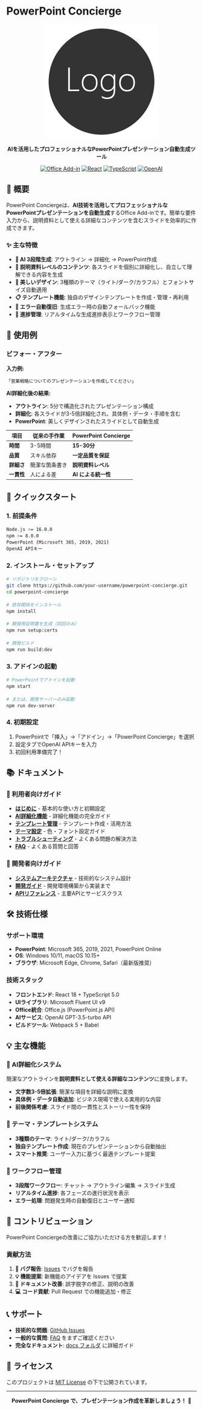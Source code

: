 # PowerPoint Concierge

<div align="center">

![PowerPoint Concierge Logo](./assets/logo-filled.png)

**AIを活用したプロフェッショナルなPowerPointプレゼンテーション自動生成ツール**

[![Office Add-in](https://img.shields.io/badge/Office-Add--in-0078D4?logo=microsoft-office&logoColor=white)](https://docs.microsoft.com/en-us/office/dev/add-ins/)
[![React](https://img.shields.io/badge/React-18.0-61DAFB?logo=react&logoColor=white)](https://reactjs.org/)
[![TypeScript](https://img.shields.io/badge/TypeScript-5.0-3178C6?logo=typescript&logoColor=white)](https://www.typescriptlang.org/)
[![OpenAI](https://img.shields.io/badge/OpenAI-GPT--3.5--turbo-412991?logo=openai&logoColor=white)](https://openai.com/)

</div>

## 🚀 概要

PowerPoint Conciergeは、**AI技術を活用してプロフェッショナルなPowerPointプレゼンテーションを自動生成**するOffice Add-inです。簡単な要件入力から、説明資料として使える詳細なコンテンツを含むスライドを効率的に作成できます。

### ✨ 主な特徴

- **🧠 AI 3段階生成**: アウトライン → 詳細化 → PowerPoint作成
- **📝 説明資料レベルのコンテンツ**: 各スライドを個別に詳細化し、自立して理解できる内容を生成
- **🎨 美しいデザイン**: 3種類のテーマ（ライト/ダーク/カラフル）とフォントサイズ自動適用
- **📋 テンプレート機能**: 独自のデザインテンプレートを作成・管理・再利用
- **🔧 エラー自動復旧**: 生成エラー時の自動フォールバック機能
- **🎯 進捗管理**: リアルタイムな生成進捗表示とワークフロー管理

## 🎯 使用例

### ビフォー・アフター

**入力例:**
```
「営業戦略についてのプレゼンテーションを作成してください」
```

**AI詳細化後の結果:**
- **アウトライン**: 5分で構造化されたプレゼンテーション構成
- **詳細化**: 各スライドが3-5倍詳細化され、具体例・データ・手順を含む
- **PowerPoint**: 美しくデザインされたスライドとして自動生成

| 項目 | 従来の手作業 | PowerPoint Concierge |
|------|--------------|----------------------|
| **時間** | 3-5時間 | **15-30分** |
| **品質** | スキル依存 | **一定品質を保証** |
| **詳細さ** | 簡潔な箇条書き | **説明資料レベル** |
| **一貫性** | 人による差 | **AI による統一性** |

## 🚀 クイックスタート

### 1. 前提条件
```bash
Node.js >= 16.0.0
npm >= 8.0.0
PowerPoint (Microsoft 365, 2019, 2021)
OpenAI APIキー
```

### 2. インストール・セットアップ
```bash
# リポジトリをクローン
git clone https://github.com/your-username/powerpoint-concierge.git
cd powerpoint-concierge

# 依存関係をインストール
npm install

# 開発用証明書を生成（初回のみ）
npm run setup:certs

# 開発ビルド
npm run build:dev
```

### 3. アドインの起動
```bash
# PowerPointでアドインを起動
npm start

# または、開発サーバーのみ起動
npm run dev-server
```

### 4. 初期設定
1. PowerPointで「挿入」→「アドイン」→「PowerPoint Concierge」を選択
2. 設定タブでOpenAI APIキーを入力
3. 初回利用準備完了！

## 📚 ドキュメント

### 📖 利用者向けガイド
- **[はじめに](./docs/user/getting-started.md)** - 基本的な使い方と初期設定
- **[AI詳細化機能](./docs/user/ai-enhancement.md)** - 詳細化機能の完全ガイド
- **[テンプレート管理](./docs/user/template-management.md)** - テンプレート作成・活用方法
- **[テーマ設定](./docs/user/theme-settings.md)** - 色・フォント設定ガイド
- **[トラブルシューティング](./docs/user/troubleshooting.md)** - よくある問題の解決方法
- **[FAQ](./docs/user/faq.md)** - よくある質問と回答

### 🔧 開発者向けガイド
- **[システムアーキテクチャ](./docs/developer/architecture.md)** - 技術的なシステム設計
- **[開発ガイド](./docs/developer/development-guide.md)** - 開発環境構築から実装まで
- **[APIリファレンス](./docs/developer/api-reference.md)** - 主要APIとサービスクラス

## 🛠️ 技術仕様

### サポート環境
- **PowerPoint**: Microsoft 365, 2019, 2021, PowerPoint Online
- **OS**: Windows 10/11, macOS 10.15+
- **ブラウザ**: Microsoft Edge, Chrome, Safari（最新版推奨）

### 技術スタック
- **フロントエンド**: React 18 + TypeScript 5.0
- **UIライブラリ**: Microsoft Fluent UI v9
- **Office統合**: Office.js (PowerPoint.js API)
- **AIサービス**: OpenAI GPT-3.5-turbo API
- **ビルドツール**: Webpack 5 + Babel

## 💡 主な機能

### 🧠 AI詳細化システム
簡潔なアウトラインを**説明資料として使える詳細なコンテンツ**に変換します。

- **文字数3-5倍拡張**: 簡潔な項目を詳細な説明に変換
- **具体例・データ自動追加**: ビジネス現場で使える実用的な内容
- **前後関係考慮**: スライド間の一貫性とストーリー性を保持

### 🎨 テーマ・テンプレートシステム
- **3種類のテーマ**: ライト/ダーク/カラフル
- **独自テンプレート作成**: 現在のプレゼンテーションから自動抽出
- **スマート推奨**: ユーザー入力に基づく最適テンプレート提案

### 🔧 ワークフロー管理
- **3段階ワークフロー**: チャット → アウトライン編集 → スライド生成
- **リアルタイム進捗**: 各フェーズの進行状況を表示
- **エラー処理**: 問題発生時の自動復旧とユーザー通知

## 🤝 コントリビューション

PowerPoint Conciergeの改善にご協力いただける方を歓迎します！

### 貢献方法
1. **🐛 バグ報告**: [Issues](https://github.com/your-username/powerpoint-concierge/issues) でバグを報告
2. **💡 機能提案**: 新機能のアイデアを Issues で提案
3. **📝 ドキュメント改善**: 誤字脱字の修正、説明の改善
4. **💻 コード貢献**: Pull Request での機能追加・修正

## 📞 サポート

- **技術的な問題**: [GitHub Issues](https://github.com/your-username/powerpoint-concierge/issues)
- **一般的な質問**: [FAQ](./docs/user/faq.md) をまずご確認ください
- **完全なドキュメント**: [docs フォルダ](./docs/) に詳細ガイド

## 📄 ライセンス

このプロジェクトは [MIT License](./LICENSE) の下で公開されています。

---

<div align="center">

**PowerPoint Concierge で、プレゼンテーション作成を革新しましょう！** 🚀

</div>